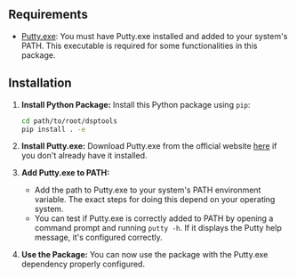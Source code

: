 ## Requirements

- [Putty.exe](https://www.chiark.greenend.org.uk/~sgtatham/putty/latest.html): You must have Putty.exe installed and added to your system's PATH. This executable is required for some functionalities in this package.

## Installation

1. **Install Python Package:** Install this Python package using `pip`:

    ```bash
    cd path/to/root/dsptools
    pip install . -e
    ```

2. **Install Putty.exe:** Download Putty.exe from the official website [here](https://www.chiark.greenend.org.uk/~sgtatham/putty/latest.html) if you don't already have it installed.

3. **Add Putty.exe to PATH:**
   - Add the path to Putty.exe to your system's PATH environment variable. The exact steps for doing this depend on your operating system.
   - You can test if Putty.exe is correctly added to PATH by opening a command prompt and running `putty -h`. If it displays the Putty help message, it's configured correctly.

4. **Use the Package:** You can now use the package with the Putty.exe dependency properly configured.
